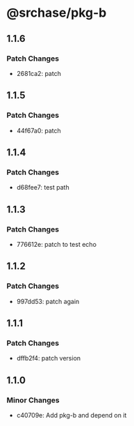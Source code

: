 # @srchase/pkg-b

## 1.1.6

### Patch Changes

- 2681ca2: patch

## 1.1.5

### Patch Changes

- 44f67a0: patch

## 1.1.4

### Patch Changes

- d68fee7: test path

## 1.1.3

### Patch Changes

- 776612e: patch to test echo

## 1.1.2

### Patch Changes

- 997dd53: patch again

## 1.1.1

### Patch Changes

- dffb2f4: patch version

## 1.1.0

### Minor Changes

- c40709e: Add pkg-b and depend on it
